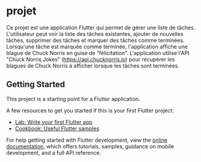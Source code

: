 # projet

Ce projet est une application Flutter qui permet de gérer une liste de tâches. L'utilisateur peut voir la liste des tâches existantes, ajouter de nouvelles tâches, supprimer des tâches et marquer des tâches comme terminées. Lorsqu'une tâche est marquée comme terminée, l'application affiche une blague de Chuck Norris en guise de "félicitation". L'application utilise l'API "Chuck Norris Jokes" (https://api.chucknorris.io) pour récupérer les blagues de Chuck Norris à afficher lorsque les tâches sont terminées.

## Getting Started

This project is a starting point for a Flutter application.

A few resources to get you started if this is your first Flutter project:

- [Lab: Write your first Flutter app](https://docs.flutter.dev/get-started/codelab)
- [Cookbook: Useful Flutter samples](https://docs.flutter.dev/cookbook)

For help getting started with Flutter development, view the
[online documentation](https://docs.flutter.dev/), which offers tutorials,
samples, guidance on mobile development, and a full API reference.
